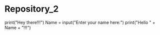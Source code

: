 # Repository_2
print("Hey there!!!")
Name = input("Enter your name here:")
print("Hello " + Name + "!!!")

